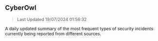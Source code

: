 ## CyberOwl 
> Last Updated 19/07/2024 01:56:32 


A daily updated summary of the most frequent types of security incidents currently being reported from different sources.

